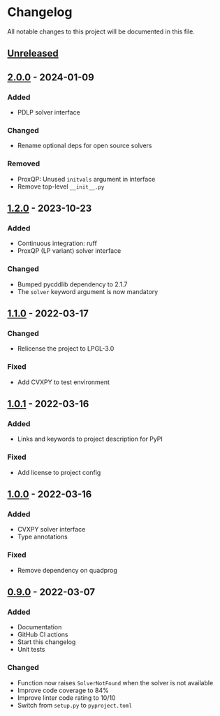 # Changelog

All notable changes to this project will be documented in this file.

## [Unreleased]

## [2.0.0] - 2024-01-09

### Added

- PDLP solver interface

### Changed

- Rename optional deps for open source solvers

### Removed

- ProxQP: Unused ``initvals`` argument in interface
- Remove top-level ``__init__.py``

## [1.2.0] - 2023-10-23

### Added

- Continuous integration: ruff
- ProxQP (LP variant) solver interface

### Changed

- Bumped pycddlib dependency to 2.1.7
- The ``solver`` keyword argument is now mandatory

## [1.1.0] - 2022-03-17

### Changed

- Relicense the project to LPGL-3.0

### Fixed

- Add CVXPY to test environment

## [1.0.1] - 2022-03-16

### Added

- Links and keywords to project description for PyPI

### Fixed

- Add license to project config

## [1.0.0] - 2022-03-16

### Added

- CVXPY solver interface
- Type annotations

### Fixed

- Remove dependency on quadprog

## [0.9.0] - 2022-03-07

### Added

- Documentation
- GitHub CI actions
- Start this changelog
- Unit tests

### Changed

- Function now raises ``SolverNotFound`` when the solver is not available
- Improve code coverage to 84%
- Improve linter code rating to 10/10
- Switch from ``setup.py`` to ``pyproject.toml``

[unreleased]: https://github.com/qpsolvers/qpsolvers/compare/v2.0.0...HEAD
[2.0.0]: https://github.com/qpsolvers/qpsolvers/compare/v1.2.0...v2.0.0
[1.2.0]: https://github.com/qpsolvers/qpsolvers/compare/v1.1.0...v1.2.0
[1.1.0]: https://github.com/qpsolvers/qpsolvers/compare/v1.0.1...v1.1.0
[1.0.1]: https://github.com/qpsolvers/qpsolvers/compare/v1.0.0...v1.0.1
[1.0.0]: https://github.com/qpsolvers/qpsolvers/compare/v0.9.0...v1.0.0
[0.9.0]: https://github.com/qpsolvers/qpsolvers/releases/tag/v0.9.0
